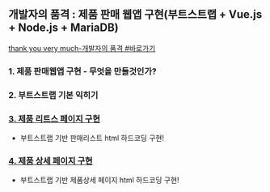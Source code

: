 ## 개발자의 품격 : 제품 판매 웹앱 구현(부트스트랩 + Vue.js + Node.js + MariaDB)
[thank you very much-개발자의 품격 #바로가기](https://www.youtube.com/watch?v=9nDLGbtcn-A&list=PLqbWuGdVBJd38FoWC6IG__QlzBtYoqyfp&index=3)
### 1. 제품 판매웹앱 구현 - 무엇을 만들것인가?

### 2. 부트스트랩 기본 익히기

### [3. 제품 리트스 페이지 구현](https://www.youtube.com/watch?v=9nDLGbtcn-A&list=PLqbWuGdVBJd38FoWC6IG__QlzBtYoqyfp&index=3)
- 부트스트랩 기반 판매리스트 html 하드코딩 구현! 

### [4. 제품 상세 페이지 구현](https://www.youtube.com/watch?v=QcNiaDrp2kQ&list=PLqbWuGdVBJd38FoWC6IG__QlzBtYoqyfp&index=4)
- 부트스트랩 기반 제품상세 페이지 html 하드코딩 구현!
